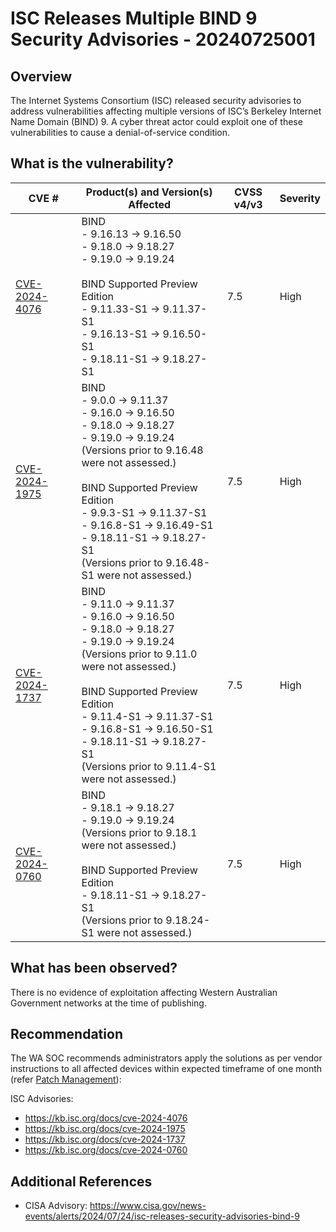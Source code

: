 # ISC Releases Multiple BIND 9 Security Advisories - 20240725001

## Overview

The Internet Systems Consortium (ISC) released security advisories to address vulnerabilities affecting multiple versions of ISC’s Berkeley Internet Name Domain (BIND) 9. A cyber threat actor could exploit one of these vulnerabilities to cause a denial-of-service condition.

## What is the vulnerability?


| CVE # | Product(s) and Version(s) Affected | CVSS v4/v3 | Severity |
| --- | --- | --- | --- |
| [CVE-2024-4076](https://nvd.nist.gov/vuln/detail/CVE-2024-4076) | BIND </br> - 9.16.13 -> 9.16.50 </br> - 9.18.0 -> 9.18.27 </br> - 9.19.0 -> 9.19.24 </br> </br> BIND Supported Preview Edition </br> - 9.11.33-S1 -> 9.11.37-S1 </br> - 9.16.13-S1 -> 9.16.50-S1 </br> - 9.18.11-S1 -> 9.18.27-S1  | 7.5 | High |
| [CVE-2024-1975](https://nvd.nist.gov/vuln/detail/CVE-2024-1975) | BIND </br> - 9.0.0 -> 9.11.37 </br> - 9.16.0 -> 9.16.50 </br> - 9.18.0 -> 9.18.27 </br> - 9.19.0 -> 9.19.24 </br> (Versions prior to 9.16.48 were not assessed.) </br>  </br> BIND Supported Preview Edition </br> - 9.9.3-S1 -> 9.11.37-S1 </br> - 9.16.8-S1 -> 9.16.49-S1 </br> - 9.18.11-S1 -> 9.18.27-S1 </br> (Versions prior to 9.16.48-S1 were not assessed.) | 7.5 | High |
| [CVE-2024-1737](https://nvd.nist.gov/vuln/detail/CVE-2024-1737) | BIND </br> - 9.11.0 -> 9.11.37 </br> - 9.16.0 -> 9.16.50 </br> - 9.18.0 -> 9.18.27 </br> - 9.19.0 -> 9.19.24 </br> (Versions prior to 9.11.0 were not assessed.) </br> </br> BIND Supported Preview Edition </br> - 9.11.4-S1 -> 9.11.37-S1 </br> - 9.16.8-S1 -> 9.16.50-S1 </br> - 9.18.11-S1 -> 9.18.27-S1 </br> (Versions prior to 9.11.4-S1 were not assessed.) | 7.5 | High |
| [CVE-2024-0760](https://nvd.nist.gov/vuln/detail/CVE-2024-0760) | BIND </br> - 9.18.1 -> 9.18.27 </br> - 9.19.0 -> 9.19.24 </br> (Versions prior to 9.18.1 were not assessed.) </br> </br> BIND Supported Preview Edition </br> - 9.18.11-S1 -> 9.18.27-S1 </br> (Versions prior to 9.18.24-S1 were not assessed.) | 7.5 | High |


## What has been observed?

There is no evidence of exploitation affecting Western Australian Government networks at the time of publishing.

## Recommendation

The WA SOC recommends administrators apply the solutions as per vendor instructions to all affected devices within expected timeframe of one month (refer [Patch Management](../guidelines/patch-management.md)):

ISC Advisories:

- <https://kb.isc.org/docs/cve-2024-4076>
- <https://kb.isc.org/docs/cve-2024-1975>
- <https://kb.isc.org/docs/cve-2024-1737>
- <https://kb.isc.org/docs/cve-2024-0760>


## Additional References

- CISA Advisory: <https://www.cisa.gov/news-events/alerts/2024/07/24/isc-releases-security-advisories-bind-9>
